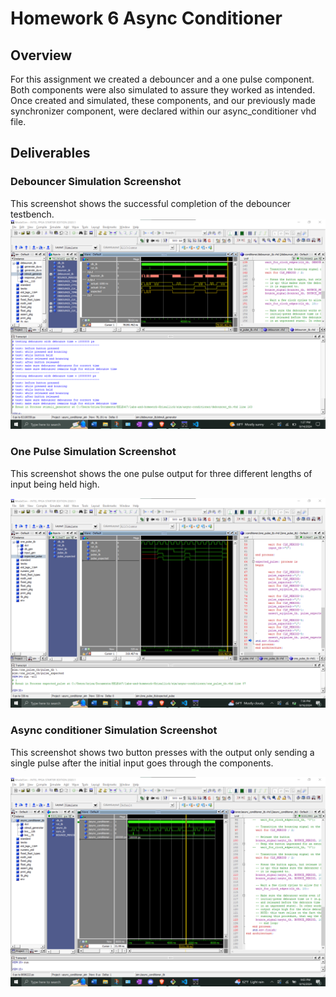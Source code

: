 # Homework 6 Async Conditioner
## Overview
For this assignment we created a debouncer and a one pulse component. Both components were also simulated to assure they worked as intended. Once created and simulated, these components, and our previously made synchronizer component, were declared within our async_conditioner vhd file.
## Deliverables
### Debouncer Simulation Screenshot
This screenshot shows the successful completion of the debouncer testbench.
<Screenshot1><img src="assets/debouncer_sim_screen.png">

### One Pulse Simulation Screenshot
This screenshot shows the one pulse output for three different lengths of input being held high.

<Screenshot2><img src="assets/One_pulse_sim_screen.png">

### Async conditioner Simulation Screenshot
This screenshot shows two button presses with the output only sending a single pulse after the initial input goes through the components.

<Screenshot3><img src="assets/Async_conditioner_sim_screen.png">